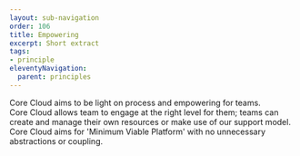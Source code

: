 ```yaml
---
layout: sub-navigation
order: 106
title: Empowering
excerpt: Short extract
tags:
- principle
eleventyNavigation:
  parent: principles
---
```

Core Cloud aims to be light on process and empowering for teams.\
Core Cloud allows team to engage at the right level for them; teams can create and manage their own resources or make use of our support model.\
Core Cloud aims for 'Minimum Viable Platform' with no unnecessary abstractions or coupling.